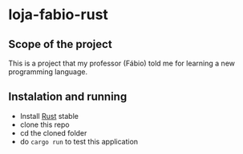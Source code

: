 # loja-fabio-rust

## Scope of the project
This is a project that my professor (Fábio) told me for learning a new programming language.

## Instalation and running
* Install [Rust](http://google.com) stable
* clone this repo
* cd the cloned folder
* do ```cargo run``` to test this application
